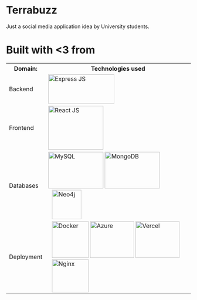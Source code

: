 # Terrabuzz

Just a social media application idea by University students.
 

# Built with <3 from
<table>
    <tr>
        <th>Domain:</th>
        <th>Technologies used</th>
    </tr>
    <tr>
        <td>
            Backend
        </td>
        <td/>
            <div>
                <img alt='Express JS' src='docs/img/Expressjs.png' width='180' height='80' />
            </div>
        </td>
    </tr>
    <tr>
        <td>
            Frontend
        </td>
        <td>
            <div>
                <img alt='React JS' src='docs/img/react.png' width='150' height='120' />
            </div>
        </td>
    </tr>
    <tr>
        <td>
            Databases
        </td>
        <td>
            <div>
                <img alt='MySQL' src='docs/img/mysql.svg' width='150' height='100' />
                <img alt='MongoDB' src='docs/img/mongodb.svg' width='150' height='100' />
                <img alt='Neo4j' src='docs/img/neo4j1.png' style='margin-left: 10px' width='80' height='80' />
            </div>
        </td>
    </tr>
    <tr>
        <td>
            Deployment
        </td>
        <td>
            <div>
                <img alt='Docker' src='docs/img/docker.svg' style='margin-left: 10px' width='100' height='100' />
                <img alt='Azure' src='docs/img/azure.png' width='120' height='100' />
                <img alt='Vercel' src='docs/img/vercel.png' width='120' height='100' />
                <img alt='Nginx' src='docs/img/nginx.png' style='margin-left: 10px' width='100' height='90' />
            </div>
        </td>
    </tr> 
</table>


<!-- 
<tr>
    <td>
    </td>
    <td>
        <div>
        </div>
    </td>
</tr>    -->
